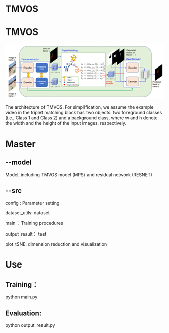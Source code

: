 # TMVOS
TMVOS
=

![image](model.png)  
  
  The architecture of TMVOS. For simplification, we assume the example video in the triplet matching block has two objects: two foreground classes
(i.e., Class 1 and Class 2) and a background class, where w and h denote the width and the height of the input images, respectively.  
    
      
      
Master
=

--model  
-------------

Model, including TMVOS model (MPS) and residual network (RESNET)  


--src  
-------------
config : Parameter setting  

dataset_utils: dataset  

main ：Training procedures  

output_result： test  

plot_tSNE: dimension reduction and visualization  

  
    
    

Use  
=

Training：  
--------
python main.py  


Evaluation:  
--------
python output_result.py  

